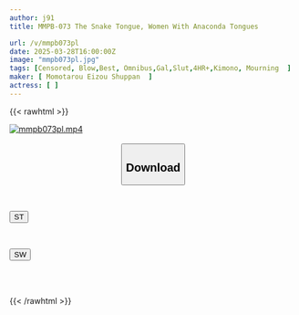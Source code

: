 ```yaml
---
author: j91
title: MMPB-073 The Snake Tongue, Women With Anaconda Tongues

url: /v/mmpb073pl
date: 2025-03-28T16:00:00Z
image: "mmpb073pl.jpg"
tags: [Censored, Blow,Best, Omnibus,Gal,Slut,4HR+,Kimono, Mourning	]
maker: [ Momotarou Eizou Shuppan  ]
actress: [ ]
---
```



{{< rawhtml >}}

<div class="video" data-videoid="j470wXJvGRtDwV">
    <a href="javascript:;">
        <img src="/v/mmpb073pl/mmpb073pl.jpg" width="WIDTH" height="HEIGHT" alt="mmpb073pl.mp4" loading="lazy">
    </a>
</div>

<script type="text/javascript" src="https://j91.asia/asset/on-demand-st.js"></script>

<br>
  <link rel="stylesheet" href="https://j91.asia/asset/bs5.css">
  
  <center>
  <button class="btn btn-primary" type="button" data-bs-toggle="collapse" data-bs-target=".multi-collapse" aria-expanded="false" aria-controls="multiCollapseExample1 multiCollapseExample2"><h2>Download</h2></button></center>
</p>
<div class="row">
  <div class="col">
    <div class="collapse multi-collapse" id="multiCollapseExample1">
      <div class="card card-body">
	      	      <br>
<div class="buttons">  
<p><a href="/v/mmpb073pl/st.html" target="_blank"><button class="btn-hover color-3"><i class="fa fa-download"></i> ST</button></a></p></div>
    </div>
  </div>
</div>
  <div class="col">
    <div class="collapse multi-collapse" id="multiCollapseExample2">
      <div class="card card-body">
	      <br>
<div class="buttons">
<p><a href="/v/mmpb073pl/sw.html" target="_blank"><button class="btn-hover color-2"><i class="fa fa-download"></i> SW</button></a></p></div>
<br><br>
      </div>
    </div>
  </div>
</div>

{{< /rawhtml >}}